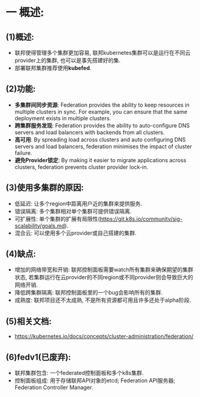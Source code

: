 # 一 概述:
## (1)概述:
- 联邦使得管理多个集群更加容易, 联邦kubernetes集群可以是运行在不同云provider上的集群, 也可以是事先搭建好的集.
- 部署联邦集群推荐使用**kubefed**.

## (2)功能:
- **多集群间同步资源**: Federation provides the ability to keep resources in multiple clusters in sync. For example, you can ensure that the same deployment exists in multiple clusters.
- **跨集群服务发现**: Federation provides the ability to auto-configure DNS servers and load balancers with backends from all clusters.
- **高可用**: By spreading load across clusters and auto configuring DNS servers and load balancers, federation minimises the impact of cluster failure.
- **避免Provider锁定**: By making it easier to migrate applications across clusters, federation prevents cluster provider lock-in.

## (3)使用多集群的原因:
- 低延迟: 让多个region中距离用户近的集群来提供服务. 
- 错误隔离: 多个集群相对单个集群可提供错误隔离.
- 可扩展性: 单个集群的扩展有局限性(https://git.k8s.io/community/sig-scalability/goals.md).
- 混合云: 可以使用多个云provider或自己搭建的集群.

## (4)缺点:
- 增加的网络带宽和开销: 联邦控制面板需要watch所有集群来确保期望的集群状态, 若集群运行在云provider的不同region或不同provider则会导致巨大的网络开销.
- 降低跨集群隔离: 联邦控制面板里的一个bug会影响所有的集群.
- 成熟度: 联邦项目还不太成熟, 不是所有资源都可用且许多还处于alpha阶段.

## (5)相关文档:
- https://kubernetes.io/docs/concepts/cluster-administration/federation/

## (6)fedv1(已废弃):
- 联邦集群包含: 一个federated控制面板和多个k8s集群.
- 控制面板组成: 用于存储联邦API对象的etcd; Federation API服务器; Federation Controller Manager.

